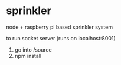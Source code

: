 sprinkler
=========

node + raspberry pi based sprinkler system

to run socket server (runs on localhost:8001)
1. go into /source
2. npm install
